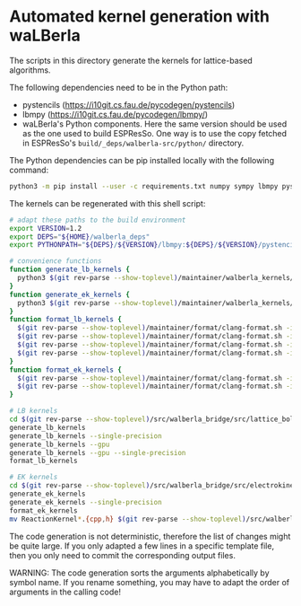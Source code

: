 # Automated kernel generation with waLBerla

The scripts in this directory generate the kernels for lattice-based algorithms.

The following dependencies need to be in the Python path:

* pystencils (https://i10git.cs.fau.de/pycodegen/pystencils)
* lbmpy (https://i10git.cs.fau.de/pycodegen/lbmpy/)
* waLBerla's Python components. Here the same version should be used as
  the one used to build ESPResSo. One way is to use the copy fetched in
  ESPResSo's `build/_deps/walberla-src/python/` directory.

The Python dependencies can be pip installed locally with the following command:

```sh
python3 -m pip install --user -c requirements.txt numpy sympy lbmpy pystencils islpy
```

The kernels can be regenerated with this shell script:

```sh
# adapt these paths to the build environment
export VERSION=1.2
export DEPS="${HOME}/walberla_deps"
export PYTHONPATH="${DEPS}/${VERSION}/lbmpy:${DEPS}/${VERSION}/pystencils:${DEPS}/devel/walberla/python/"

# convenience functions
function generate_lb_kernels {
  python3 $(git rev-parse --show-toplevel)/maintainer/walberla_kernels/generate_lb_kernels.py $@
}
function generate_ek_kernels {
  python3 $(git rev-parse --show-toplevel)/maintainer/walberla_kernels/generate_ek_kernels.py $@
}
function format_lb_kernels {
  $(git rev-parse --show-toplevel)/maintainer/format/clang-format.sh -i *.h
  $(git rev-parse --show-toplevel)/maintainer/format/clang-format.sh -i *.cpp -style "{Language: Cpp, ColumnLimit: 0}"
  $(git rev-parse --show-toplevel)/maintainer/format/clang-format.sh -i *.cu  -style "{Language: Cpp, ColumnLimit: 0}"
  $(git rev-parse --show-toplevel)/maintainer/format/clang-format.sh -i *.cuh -style "{Language: Cpp}"
}
function format_ek_kernels {
  $(git rev-parse --show-toplevel)/maintainer/format/clang-format.sh -i *.h
  $(git rev-parse --show-toplevel)/maintainer/format/clang-format.sh -i *.cpp -style "{Language: Cpp, ColumnLimit: 0}"
}

# LB kernels
cd $(git rev-parse --show-toplevel)/src/walberla_bridge/src/lattice_boltzmann/generated_kernels/
generate_lb_kernels
generate_lb_kernels --single-precision
generate_lb_kernels --gpu
generate_lb_kernels --gpu --single-precision
format_lb_kernels

# EK kernels
cd $(git rev-parse --show-toplevel)/src/walberla_bridge/src/electrokinetics/generated_kernels/
generate_ek_kernels
generate_ek_kernels --single-precision
format_ek_kernels
mv ReactionKernel*.{cpp,h} $(git rev-parse --show-toplevel)/src/walberla_bridge/src/electrokinetics/reactions/generated_kernels/
```

The code generation is not deterministic, therefore the list of changes might
be quite large. If you only adapted a few lines in a specific template file,
then you only need to commit the corresponding output files.

WARNING: The code generation sorts the arguments alphabetically by symbol name.
If you rename something, you may have to adapt the order of arguments in the
calling code!
